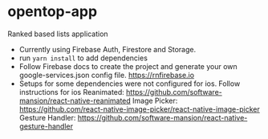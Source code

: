 # opentop-app
Ranked based lists application

- Currently using Firebase Auth, Firestore and Storage. 
- run ```yarn install``` to add dependencies
- Follow Firebase docs to create the project and generate your own google-services.json config file. https://rnfirebase.io
- Setups for some dependencies were not configured for ios. Follow instructions for ios Reanimated: https://github.com/software-mansion/react-native-reanimated Image Picker: https://github.com/react-native-image-picker/react-native-image-picker  Gesture Handler: https://github.com/software-mansion/react-native-gesture-handler
